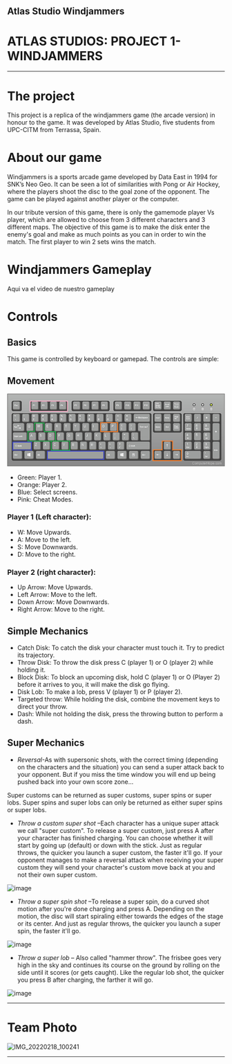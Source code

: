 ## Atlas Studio Windjammers

# ATLAS STUDIOS: PROJECT 1- WINDJAMMERS

***

# The project

This project is a replica of the windjammers game (the arcade version) in honour to the game.
It was developed by Atlas Studio, five students from UPC-CITM from Terrassa, Spain.

# About our game

Windjammers is a sports arcade game developed by Data East in 1994 for SNK’s Neo Geo. It can be seen a lot of similarities with Pong or Air Hockey, where the players shoot the disc to the goal zone of the opponent. The game can be played against another player or the computer.

In our tribute version of this game, there is only the gamemode player Vs player, which are allowed to choose from 3 different characters and 3 different maps. 
The objective of this game is to make the disk enter the enemy's goal and make as much points as you can in order to win the match. The first player to win 2 sets wins the match.

# Windjammers Gameplay

Aqui va el video de nuestro gameplay

# **Controls**

## Basics

This game is controlled by keyboard or gamepad. 
The controls are simple: 

## Movement

![image](https://github.com/xaita/Atlas-Studio/blob/main/Project_9_Solution/Windjammers/Assets/keyboard.png)

- Green: Player 1.
- Orange: Player 2.
- Blue: Select screens.
- Pink: Cheat Modes.

### Player 1 (Left character):
- W: Move Upwards.
- A: Move to the left.
- S: Move Downwards.
- D: Move to the right.

### Player 2 (right character):
- Up Arrow: Move Upwards.
- Left Arrow: Move to the left.
- Down Arrow: Move Downwards.
- Right Arrow: Move to the right.



## Simple Mechanics

- Catch Disk: To catch the disk your character must touch it. Try to predict its trajectory.
- Throw Disk: To throw the disk press C (player 1) or O (player 2) while holding it.
- Block Disk: To block an upcoming disk, hold C (player 1) or O (Player 2) before it arrives to you, it will make the disk go flying.
- Disk Lob: To make a lob, press V (player 1) or P (player 2).
- Targeted throw: While holding the disk, combine the movement keys to direct your throw.
- Dash: While not holding the disk, press the throwing button to perform a dash.


   
## Super Mechanics

- *Reversal*-As with supersonic shots, with the correct timing (depending on the characters and the situation) you can send a super attack back to your opponent. But if you miss the time window you will end up being pushed back into your own score zone...

Super customs can be returned as super customs, super spins or super lobs.
Super spins and super lobs can only be returned as either super spins or super lobs.

- *Throw a custom super shot* –Each character has a unique super attack we call "super custom". To release a super custom, just press A after your character has finished charging. You can choose whether it will start by going up (default) or down with the stick. Just as regular throws, the quicker you launch a super custom, the faster it'll go. If your opponent manages to make a reversal attack when receiving your super custom they will send your character's custom move back at you and not their own super custom.

![image](https://user-images.githubusercontent.com/99950138/156935743-5f720fb6-1693-4326-8d4a-a3f62b0ecda1.png)

 
- *Throw a super spin shot* –To release a super spin, do a curved shot motion after you're done charging and press A. Depending on the motion, the disc will start spiraling either towards the edges of the stage or its center. And just as regular throws, the quicker you launch a super spin, the faster it'll go.

![image](https://user-images.githubusercontent.com/99950138/156935751-c84b223e-0ec2-45ec-8259-79c01ef0b3bc.png)


- *Throw a super lob* – Also called "hammer throw". The frisbee goes very high in the sky and continues its course on the ground by rolling on the side until it scores (or gets caught). Like the regular lob shot, the quicker you press B after charging, the farther it will go.

![image](https://user-images.githubusercontent.com/99950138/156935766-b33797f6-e71d-49e4-9b23-c47426a73814.png)


***





# Team Photo
![IMG_20220218_100241](https://user-images.githubusercontent.com/99949891/156900215-e9541ebc-0f53-4dd9-9dad-71796c68718a.jpg)

***


